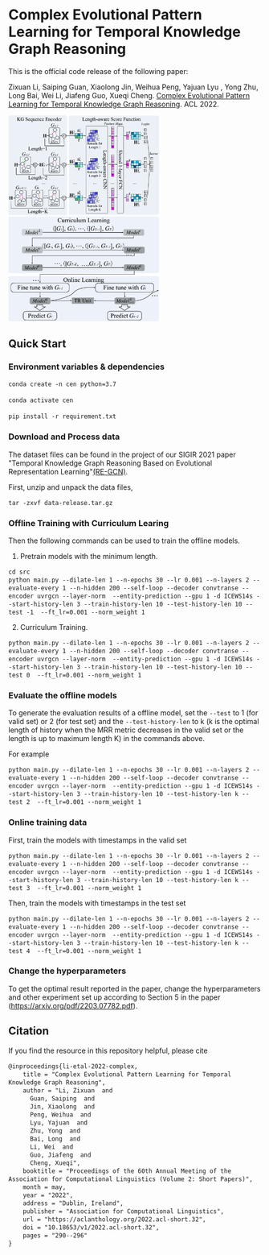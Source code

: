 # Complex Evolutional Pattern Learning for Temporal Knowledge Graph Reasoning

This is the official code release of the following paper: 

Zixuan Li, Saiping Guan, Xiaolong Jin, Weihua Peng, Yajuan Lyu , Yong Zhu, Long Bai, Wei Li, Jiafeng Guo, Xueqi Cheng. [Complex Evolutional Pattern Learning for Temporal Knowledge Graph Reasoning](https://arxiv.org/pdf/2203.07782.pdf). ACL 2022.

<img src="img/cen.png" alt="cen_architecture" width="300" class="left">
<img src="img/online.png" alt="online_architecture" width="300" class="right">

## Quick Start

### Environment variables & dependencies
```
conda create -n cen python=3.7

conda activate cen

pip install -r requirement.txt
```

### Download and Process data
The dataset files can be found in the project of our SIGIR 2021 paper "Temporal Knowledge Graph Reasoning Based on Evolutional Representation Learning"[(RE-GCN)](https://github.com/Lee-zix/RE-GCN/blob/master/data-release.tar.gz).

First, unzip and unpack the data files,
```
tar -zxvf data-release.tar.gz
```


### Offline Training with Curriculum Learing
Then the following commands can be used to train the offline models.

1. Pretrain models with the minimum length.
```
cd src
python main.py --dilate-len 1 --n-epochs 30 --lr 0.001 --n-layers 2 --evaluate-every 1 --n-hidden 200 --self-loop --decoder convtranse --encoder uvrgcn --layer-norm  --entity-prediction --gpu 1 -d ICEWS14s --start-history-len 3 --train-history-len 10 --test-history-len 10 --test -1  --ft_lr=0.001 --norm_weight 1
```

2. Curriculum Training.
```
python main.py --dilate-len 1 --n-epochs 30 --lr 0.001 --n-layers 2 --evaluate-every 1 --n-hidden 200 --self-loop --decoder convtranse --encoder uvrgcn --layer-norm  --entity-prediction --gpu 1 -d ICEWS14s --start-history-len 3 --train-history-len 10 --test-history-len 10 --test 0  --ft_lr=0.001 --norm_weight 1
```


### Evaluate the offline models
To generate the evaluation results of a offline model, set the `--test` to 1 (for valid set) or 2 (for test set) and the `--test-history-len` to k (k is the optimal length of history when the MRR metric decreases in the valid set or the length is up to maximum length K) in the commands above. 

For example
```
python main.py --dilate-len 1 --n-epochs 30 --lr 0.001 --n-layers 2 --evaluate-every 1 --n-hidden 200 --self-loop --decoder convtranse --encoder uvrgcn --layer-norm  --entity-prediction --gpu 1 -d ICEWS14s --start-history-len 3 --train-history-len 10 --test-history-len k --test 2  --ft_lr=0.001 --norm_weight 1
```

### Online training data
First, train the models with timestamps in the valid set
```
python main.py --dilate-len 1 --n-epochs 30 --lr 0.001 --n-layers 2 --evaluate-every 1 --n-hidden 200 --self-loop --decoder convtranse --encoder uvrgcn --layer-norm  --entity-prediction --gpu 1 -d ICEWS14s --start-history-len 3 --train-history-len 10 --test-history-len k --test 3  --ft_lr=0.001 --norm_weight 1
```

Then, train the models with timestamps in the test set
```
python main.py --dilate-len 1 --n-epochs 30 --lr 0.001 --n-layers 2 --evaluate-every 1 --n-hidden 200 --self-loop --decoder convtranse --encoder uvrgcn --layer-norm  --entity-prediction --gpu 1 -d ICEWS14s --start-history-len 3 --train-history-len 10 --test-history-len k --test 4  --ft_lr=0.001 --norm_weight 1
```

### Change the hyperparameters
To get the optimal result reported in the paper, change the hyperparameters and other experiment set up according to Section 5 in the paper (https://arxiv.org/pdf/2203.07782.pdf). 

## Citation
If you find the resource in this repository helpful, please cite
```
@inproceedings{li-etal-2022-complex,
    title = "Complex Evolutional Pattern Learning for Temporal Knowledge Graph Reasoning",
    author = "Li, Zixuan  and
      Guan, Saiping  and
      Jin, Xiaolong  and
      Peng, Weihua  and
      Lyu, Yajuan  and
      Zhu, Yong  and
      Bai, Long  and
      Li, Wei  and
      Guo, Jiafeng  and
      Cheng, Xueqi",
    booktitle = "Proceedings of the 60th Annual Meeting of the Association for Computational Linguistics (Volume 2: Short Papers)",
    month = may,
    year = "2022",
    address = "Dublin, Ireland",
    publisher = "Association for Computational Linguistics",
    url = "https://aclanthology.org/2022.acl-short.32",
    doi = "10.18653/v1/2022.acl-short.32",
    pages = "290--296"
}
```
